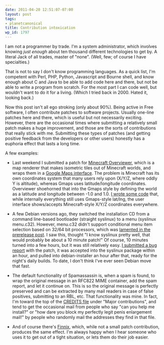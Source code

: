 ```yaml
---
date: 2011-04-20 12:51:07-07:00
layout: post
tags:
- planetcanonical
title: Contribution intoxication
wp_id: 1797
---
```

I am not a programmer by trade. I'm a system administrator, which involves knowing _just enough_ about ten thousand different technologies to get by. A literal Jack of all trades, master of "none". (Well, few; of course I have specialties.)

That is not to say I don't know programming languages. As a quick list, I'm competent with Perl, PHP, Python, Javascript and Bourne shell, and know enough about C and Java to be able to add code here and there, but not be able to write a program from scratch. For the most part I can code well, but wouldn't want to do it for a living. (Which I tried back in 2000. Hated it, looking back.)

Now this post isn't all ego stroking (only about 90%). Being active in Free software, I often contribute patches to software projects. Usually one-line patches here and there, which is useful but not necessarily exciting. However, there are the occasional times where submitting a relatively small patch makes a huge improvement, and those are the sorts of contributions that really stick with me. Submitting these types of patches (and getting positive feedback from the developers or other users) honestly has a euphoria effect that lasts a long time.

A few examples:

* Last weekend I submitted a patch for [Minecraft Overviewer](https://github.com/brownan/Minecraft-Overviewer), which is a map renderer that makes isometric tiles out of Minecraft worlds, and wraps them in a [Google Maps interface](http://mc.colobox.com/map/?x=266&y=70&z=1041&zoom=-1). The problem is Minecraft has its own coordinates system that many users rely upon (X/Y/Z, where oddly Y is altitude), whereas Gmaps uses latitude/longitude coordinates. Overviewer shoehorned that into the Gmaps style by defining the world as a latitude and longitude between -1.0 and 1.0. [I wrote some code](https://github.com/brownan/Minecraft-Overviewer/pull/335) that, while internally everything still uses Gmaps-style lat/lng, the user interface shows/accepts Minecraft-style X/Y/Z coordinates everywhere.

* A few Debian versions ago, they switched the installation CD from a command line-based bootloader (straight syslinux) to a menu (syslinux menu.c32). However, menu.c32 didn't support conditional menu item selection based on 32/64 bit processors, which was [lamented in the prerelease post](http://lists.debian.org/debian-devel-announce/2008/06/msg00002.html). I saw this, thought "I know syslinux pretty well, that would probably be about a 10 minute patch!" Of course, 10 minutes turned into a few hours, but it was still relatively easy. [I submitted a bug report](http://bugs.debian.org/485656) with the patch, it was accepted into the syslinux package within an hour, and pulled into debian-installer an hour after that, ready for the night's daily builds. To date, I don't think I've ever seen Debian move that fast.

* The default functionality of Spamassassin is, when a spam is found, to wrap the original message in an RFC822 MIME container, add the spam report, and let it continue on. This is so the original message is perfectly preserved and can be extracted by many mail readers in case of false positives, submitting to an RBL, etc. That functionality was mine. In fact, I'm toward the top of the [CREDITS file](http://svn.apache.org/repos/asf/spamassassin/trunk/CREDITS) under "Major contributions", and tend to get the occasional mail from people who say "can you help me install?" or "how dare you block my perfectly legit penis enlargement mail!" by people who randomly mail the addresses they find in that file.

* And of course there's [Finnix](https://www.finnix.org/), which, while not a small patch contribution, produces the same effect. I'm always happy when I hear someone who uses it to get out of a tight situation, or lets them do their job easier.
